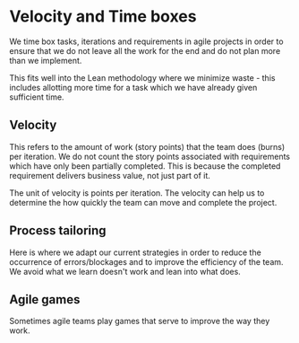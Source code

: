 # Velocity and Time boxes
We time box tasks, iterations and requirements in agile projects in order to ensure that we do not leave all the work for the end and do not plan more than we implement.

This fits well into the Lean methodology where we minimize waste - this includes allotting more time for a task which we have already given sufficient time.

## Velocity
This refers to the amount of work (story points) that the team does (burns) per iteration. We do not count the story points associated with requirements which have only been partially completed. This is because the completed requirement delivers business value, not just part of it.

The unit of velocity is points per iteration. The velocity can help us to determine the how quickly the team can move and complete the project.

## Process tailoring
Here is where we adapt our current strategies in order to reduce the occurrence of errors/blockages and to improve the efficiency of the team. We avoid what we learn doesn't work and lean into what does.

## Agile games
Sometimes agile teams play games that serve to improve the way they work.


